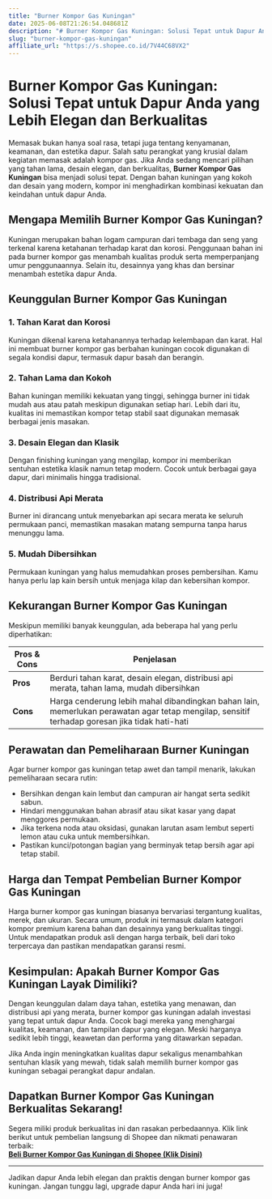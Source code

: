 ```yaml
---
title: "Burner Kompor Gas Kuningan"
date: 2025-06-08T21:26:54.048681Z
description: "# Burner Kompor Gas Kuningan: Solusi Tepat untuk Dapur Anda yang Lebih Elegan dan Berkualitas..."
slug: "burner-kompor-gas-kuningan"
affiliate_url: "https://s.shopee.co.id/7V44C68VX2"
---
```

# Burner Kompor Gas Kuningan: Solusi Tepat untuk Dapur Anda yang Lebih Elegan dan Berkualitas

Memasak bukan hanya soal rasa, tetapi juga tentang kenyamanan, keamanan, dan estetika dapur. Salah satu perangkat yang krusial dalam kegiatan memasak adalah kompor gas. Jika Anda sedang mencari pilihan yang tahan lama, desain elegan, dan berkualitas, **Burner Kompor Gas Kuningan** bisa menjadi solusi tepat. Dengan bahan kuningan yang kokoh dan desain yang modern, kompor ini menghadirkan kombinasi kekuatan dan keindahan untuk dapur Anda.

## Mengapa Memilih Burner Kompor Gas Kuningan?

Kuningan merupakan bahan logam campuran dari tembaga dan seng yang terkenal karena ketahanan terhadap karat dan korosi. Penggunaan bahan ini pada burner kompor gas menambah kualitas produk serta memperpanjang umur penggunaannya. Selain itu, desainnya yang khas dan bersinar menambah estetika dapur Anda.

## Keunggulan Burner Kompor Gas Kuningan

### 1. Tahan Karat dan Korosi

Kuningan dikenal karena ketahanannya terhadap kelembapan dan karat. Hal ini membuat burner kompor gas berbahan kuningan cocok digunakan di segala kondisi dapur, termasuk dapur basah dan berangin.

### 2. Tahan Lama dan Kokoh

Bahan kuningan memiliki kekuatan yang tinggi, sehingga burner ini tidak mudah aus atau patah meskipun digunakan setiap hari. Lebih dari itu, kualitas ini memastikan kompor tetap stabil saat digunakan memasak berbagai jenis masakan.

### 3. Desain Elegan dan Klasik

Dengan finishing kuningan yang mengilap, kompor ini memberikan sentuhan estetika klasik namun tetap modern. Cocok untuk berbagai gaya dapur, dari minimalis hingga tradisional.

### 4. Distribusi Api Merata

 Burner ini dirancang untuk menyebarkan api secara merata ke seluruh permukaan panci, memastikan masakan matang sempurna tanpa harus menunggu lama.

### 5. Mudah Dibersihkan

Permukaan kuningan yang halus memudahkan proses pembersihan. Kamu hanya perlu lap kain bersih untuk menjaga kilap dan kebersihan kompor.

## Kekurangan Burner Kompor Gas Kuningan

Meskipun memiliki banyak keunggulan, ada beberapa hal yang perlu diperhatikan:

| Pros & Cons | Penjelasan |
|--------------|------------|
| **Pros** | Berduri tahan karat, desain elegan, distribusi api merata, tahan lama, mudah dibersihkan |
| **Cons** | Harga cenderung lebih mahal dibandingkan bahan lain, memerlukan perawatan agar tetap mengilap, sensitif terhadap goresan jika tidak hati-hati |

## Perawatan dan Pemeliharaan Burner Kuningan

Agar burner kompor gas kuningan tetap awet dan tampil menarik, lakukan pemeliharaan secara rutin:

- Bersihkan dengan kain lembut dan campuran air hangat serta sedikit sabun.
- Hindari menggunakan bahan abrasif atau sikat kasar yang dapat menggores permukaan.
- Jika terkena noda atau oksidasi, gunakan larutan asam lembut seperti lemon atau cuka untuk membersihkan.
- Pastikan kunci/potongan bagian yang berminyak tetap bersih agar api tetap stabil.

## Harga dan Tempat Pembelian Burner Kompor Gas Kuningan

Harga burner kompor gas kuningan biasanya bervariasi tergantung kualitas, merek, dan ukuran. Secara umum, produk ini termasuk dalam kategori kompor premium karena bahan dan desainnya yang berkualitas tinggi. Untuk mendapatkan produk asli dengan harga terbaik, beli dari toko terpercaya dan pastikan mendapatkan garansi resmi.

## Kesimpulan: Apakah Burner Kompor Gas Kuningan Layak Dimiliki?

Dengan keunggulan dalam daya tahan, estetika yang menawan, dan distribusi api yang merata, burner kompor gas kuningan adalah investasi yang tepat untuk dapur Anda. Cocok bagi mereka yang menghargai kualitas, keamanan, dan tampilan dapur yang elegan. Meski harganya sedikit lebih tinggi, keawetan dan performa yang ditawarkan sepadan.

Jika Anda ingin meningkatkan kualitas dapur sekaligus menambahkan sentuhan klasik yang mewah, tidak salah memilih burner kompor gas kuningan sebagai perangkat dapur andalan.

## Dapatkan Burner Kompor Gas Kuningan Berkualitas Sekarang!

Segera miliki produk berkualitas ini dan rasakan perbedaannya. Klik link berikut untuk pembelian langsung di Shopee dan nikmati penawaran terbaik:  
[**Beli Burner Kompor Gas Kuningan di Shopee (Klik Disini)**](https://s.shopee.co.id/7V44C68VX2)

---

Jadikan dapur Anda lebih elegan dan praktis dengan burner kompor gas kuningan. Jangan tunggu lagi, upgrade dapur Anda hari ini juga!